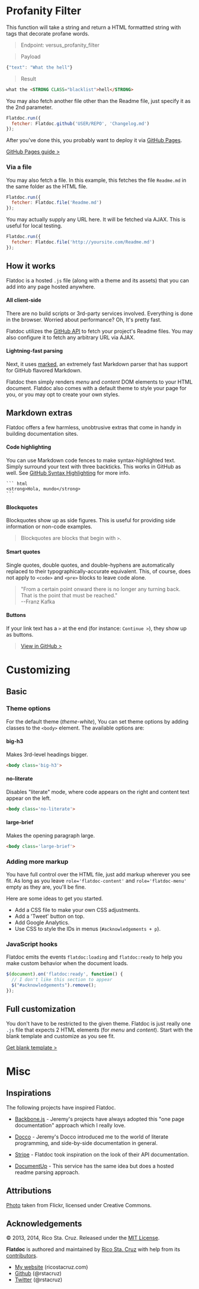 # Profanity Filter

This function will take a string and return a HTML formattted string with tags that decorate profane words.


> Endpoint: versus_profanity_filter

> Payload

``` javascript
{"text": "What the hell"}
```

> Result
``` html
what the <STRONG CLASS="blacklist">hell</STRONG>
```

You may also fetch another file other than the Readme file, just specify it as
the 2nd parameter.

``` javascript
Flatdoc.run({
  fetcher: Flatdoc.github('USER/REPO', 'Changelog.md')
});
```

After you've done this, you probably want to deploy it via [GitHub Pages].

[GitHub Pages guide >][GitHub Pages]

### Via a file

You may also fetch a file. In this example, this fetches the file `Readme.md` in
the same folder as the HTML file.

``` javascript
Flatdoc.run({
  fetcher: Flatdoc.file('Readme.md')
});
```

You may actually supply any URL here. It will be fetched via AJAX. This is
useful for local testing.

``` javascript
Flatdoc.run({
  fetcher: Flatdoc.file('http://yoursite.com/Readme.md')
});
```

How it works
------------

Flatdoc is a hosted `.js` file (along with a theme and its assets) that you can
add into any page hosted anywhere.

#### All client-side

There are no build scripts or 3rd-party services involved. Everything is done in
the browser. Worried about performance? Oh, It's pretty fast.

Flatdoc utilizes the [GitHub API] to fetch your project's Readme files. You may
also configure it to fetch any arbitrary URL via AJAX.

#### Lightning-fast parsing

Next, it uses [marked], an extremely fast Markdown parser that has support for
GitHub flavored Markdown.

Flatdoc then simply renders *menu* and *content* DOM elements to your HTML
document. Flatdoc also comes with a default theme to style your page for you, or
you may opt to create your own styles.

Markdown extras
---------------

Flatdoc offers a few harmless, unobtrusive extras that come in handy in building
documentation sites.

#### Code highlighting

You can use Markdown code fences to make syntax-highlighted text. Simply
surround your text with three backticks. This works in GitHub as well.
See [GitHub Syntax Highlighting][fences] for more info.

    ``` html
    <strong>Hola, mundo</strong>
    ```

#### Blockquotes

Blockquotes show up as side figures. This is useful for providing side
information or non-code examples.

> Blockquotes are blocks that begin with `>`.

#### Smart quotes

Single quotes, double quotes, and double-hyphens are automatically replaced to
their typographically-accurate equivalent. This, of course, does not apply to
`<code>` and `<pre>` blocks to leave code alone.

> "From a certain point onward there is no longer any turning back. That is the
> point that must be reached."  
> --Franz Kafka

#### Buttons

If your link text has a `>` at the end (for instance: `Continue >`), they show
up as buttons.

> [View in GitHub >][project]

Customizing
===========

Basic
-----

### Theme options

For the default theme (*theme-white*), You can set theme options by adding
classes to the `<body>` element. The available options are:

#### big-h3
Makes 3rd-level headings bigger.

``` html
<body class='big-h3'>
```

#### no-literate
Disables "literate" mode, where code appears on the right and content text
appear on the left.

``` html
<body class='no-literate'>
```

#### large-brief
Makes the opening paragraph large.

``` html
<body class='large-brief'>
```

### Adding more markup

You have full control over the HTML file, just add markup wherever you see fit.
As long as you leave `role='flatdoc-content'` and `role='flatdoc-menu'` empty as
they are, you'll be fine.

Here are some ideas to get you started.

 * Add a CSS file to make your own CSS adjustments.
 * Add a 'Tweet' button on top.
 * Add Google Analytics.
 * Use CSS to style the IDs in menus (`#acknowledgements + p`).

### JavaScript hooks

Flatdoc emits the events `flatdoc:loading` and `flatdoc:ready` to help you make
custom behavior when the document loads.

``` js
$(document).on('flatdoc:ready', function() {
  // I don't like this section to appear
  $("#acknowledgements").remove();
});
```

Full customization
------------------

You don't have to be restricted to the given theme. Flatdoc is just really one
`.js` file that expects 2 HTML elements (for *menu* and *content*). Start with
the blank template and customize as you see fit.

[Get blank template >][template]

Misc
====

Inspirations
------------

The following projects have inspired Flatdoc.

 * [Backbone.js] - Jeremy's projects have always adopted this "one page
 documentation" approach which I really love.

 * [Docco] - Jeremy's Docco introduced me to the world of literate programming,
 and side-by-side documentation in general.

 * [Stripe] - Flatdoc took inspiration on the look of their API documentation.

 * [DocumentUp] - This service has the same idea but does a hosted readme 
 parsing approach.

Attributions
------------

[Photo](http://www.flickr.com/photos/doug88888/2953428679/) taken from Flickr,
licensed under Creative Commons.

Acknowledgements
----------------

© 2013, 2014, Rico Sta. Cruz. Released under the [MIT 
License](http://www.opensource.org/licenses/mit-license.php).

**Flatdoc** is authored and maintained by [Rico Sta. Cruz][rsc] with help from its 
[contributors][c].

 * [My website](http://ricostacruz.com) (ricostacruz.com)
 * [Github](http://github.com/rstacruz) (@rstacruz)
 * [Twitter](http://twitter.com/rstacruz) (@rstacruz)

[rsc]: http://ricostacruz.com
[c]:   http://github.com/rstacruz/flatdoc/contributors

[GitHub API]: http://github.com/api
[marked]: https://github.com/chjj/marked
[Backbone.js]: http://backbonejs.org
[dox]: https://github.com/visionmedia/dox
[Stripe]: https://stripe.com/docs/api
[Docco]: http://jashkenas.github.com/docco
[GitHub pages]: https://pages.github.com
[fences]:https://help.github.com/articles/github-flavored-markdown#syntax-highlighting
[DocumentUp]: http://documentup.com

[project]: https://github.com/rstacruz/flatdoc
[template]: https://github.com/rstacruz/flatdoc/raw/gh-pages/templates/template.html
[blank]: https://github.com/rstacruz/flatdoc/raw/gh-pages/templates/blank.html
[dist]: https://github.com/rstacruz/flatdoc/tree/gh-pages/v/0.9.0
